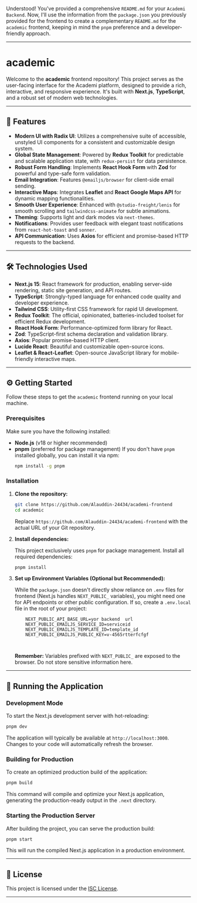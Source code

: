 Understood\! You've provided a comprehensive `README.md` for your `Academi Backend`. Now, I'll use the information from the `package.json` you previously provided for the frontend to create a complementary `README.md` for the `academic` frontend, keeping in mind the `pnpm` preference and a developer-friendly approach.

-----

# academic

Welcome to the **academic** frontend repository\! This project serves as the user-facing interface for the Academi platform, designed to provide a rich, interactive, and responsive experience. It's built with **Next.js**, **TypeScript**, and a robust set of modern web technologies.

-----

## 🚀 Features

  * **Modern UI with Radix UI**: Utilizes a comprehensive suite of accessible, unstyled UI components for a consistent and customizable design system.
  * **Global State Management**: Powered by **Redux Toolkit** for predictable and scalable application state, with `redux-persist` for data persistence.
  * **Robust Form Handling**: Implements **React Hook Form** with **Zod** for powerful and type-safe form validation.
  * **Email Integration**: Features `@emailjs/browser` for client-side email sending.
  * **Interactive Maps**: Integrates **Leaflet** and **React Google Maps API** for dynamic mapping functionalities.
  * **Smooth User Experience**: Enhanced with `@studio-freight/lenis` for smooth scrolling and `tailwindcss-animate` for subtle animations.
  * **Theming**: Supports light and dark modes via `next-themes`.
  * **Notifications**: Provides user feedback with elegant toast notifications from `react-hot-toast` and `sonner`.
  * **API Communication**: Uses **Axios** for efficient and promise-based HTTP requests to the backend.
  

-----

## 🛠️ Technologies Used

  * **Next.js 15**: React framework for production, enabling server-side rendering, static site generation, and API routes.
  * **TypeScript**: Strongly-typed language for enhanced code quality and developer experience.
  * **Tailwind CSS**: Utility-first CSS framework for rapid UI development.
  * **Redux Toolkit**: The official, opinionated, batteries-included toolset for efficient Redux development.
  * **React Hook Form**: Performance-optimized form library for React.
  * **Zod**: TypeScript-first schema declaration and validation library.
  * **Axios**: Popular promise-based HTTP client.
  * **Lucide React**: Beautiful and customizable open-source icons.
  * **Leaflet & React-Leaflet**: Open-source JavaScript library for mobile-friendly interactive maps.


-----

## ⚙️ Getting Started

Follow these steps to get the `academic` frontend running on your local machine.

### Prerequisites

Make sure you have the following installed:

  * **Node.js** (v18 or higher recommended)
  * **pnpm** (preferred for package management)
    If you don't have `pnpm` installed globally, you can install it via npm:
    ```bash
    npm install -g pnpm
    ```

### Installation

1.  **Clone the repository:**

    ```bash
    git clone https://github.com/Alauddin-24434/academi-frontend
    cd academic
    ```

    Replace `https://github.com/Alauddin-24434/academi-frontend` with the actual URL of your Git repository.

2.  **Install dependencies:**

    This project exclusively uses `pnpm` for package management. Install all required dependencies:

    ```bash
    pnpm install
    ```

3.  **Set up Environment Variables (Optional but Recommended):**

    While the `package.json` doesn't directly show reliance on `.env` files for frontend (Next.js handles `NEXT_PUBLIC_` variables), you might need one for API endpoints or other public configuration. If so, create a `.env.local` file in the root of your project:

    ```env
        NEXT_PUBLIC_API_BASE_URL=yor backend  url
        NEXT_PUBLIC_EMAILJS_SERVICE_ID=serviceid
        NEXT_PUBLIC_EMAILJS_TEMPLATE_ID=template_id
        NEXT_PUBLIC_EMAILJS_PUBLIC_KEY=v-4565rtterfcfgf



    ```

    **Remember:** Variables prefixed with `NEXT_PUBLIC_` are exposed to the browser. Do not store sensitive information here.

-----

## 🚀 Running the Application

### Development Mode

To start the Next.js development server with hot-reloading:

```bash
pnpm dev
```

The application will typically be available at `http://localhost:3000`. Changes to your code will automatically refresh the browser.

### Building for Production

To create an optimized production build of the application:

```bash
pnpm build
```

This command will compile and optimize your Next.js application, generating the production-ready output in the `.next` directory.

### Starting the Production Server

After building the project, you can serve the production build:

```bash
pnpm start
```

This will run the compiled Next.js application in a production environment.

-----



## 📄 License

This project is licensed under the [ISC License](https://opensource.org/licenses/ISC).

-----